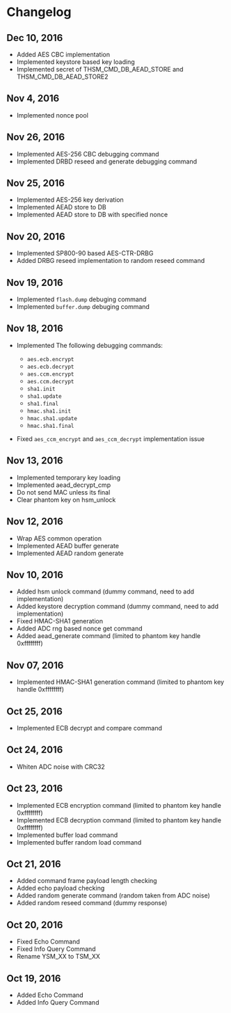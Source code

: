 # Changelog

## Dec 10, 2016
- Added AES CBC implementation
- Implemented keystore based key loading
- Implemented secret of THSM_CMD_DB_AEAD_STORE and THSM_CMD_DB_AEAD_STORE2

## Nov 4, 2016
- Implemented nonce pool

## Nov 26, 2016
- Implemented AES-256 CBC debugging command
- Implemented DRBD reseed and generate debugging command

## Nov 25, 2016
- Implemented AES-256 key derivation
- Implemented AEAD store to DB
- Implemented AEAD store to DB with specified nonce

## Nov 20, 2016
- Implemented SP800-90 based AES-CTR-DRBG
- Added DRBG reseed implementation to random reseed command 

## Nov 19, 2016
- Implemented `flash.dump` debuging command
- Implemented `buffer.dump` debuging command
## Nov 18, 2016
- Implemented The following debugging commands:

    - `aes.ecb.encrypt`
    - `aes.ecb.decrypt`
    - `aes.ccm.encrypt`
    - `aes.ccm.decrypt`
    - `sha1.init`
    - `sha1.update`
    - `sha1.final`
    - `hmac.sha1.init`
    - `hmac.sha1.update`
    - `hmac.sha1.final`
- Fixed `aes_ccm_encrypt` and `aes_ccm_decrypt` implementation issue


## Nov 13, 2016
- Implemented temporary key loading
- Implemented aead_decrypt_cmp
- Do not send MAC unless its final
- Clear phantom key on hsm_unlock

## Nov 12, 2016
- Wrap AES common operation
- Implemented AEAD buffer generate
- Implemented AEAD random generate

## Nov 10, 2016
- Added hsm unlock command (dummy command, need to add implementation)
- Added keystore decryption command (dummy command, need to add implementation)
- Fixed HMAC-SHA1 generation
- Added ADC rng based nonce get command
- Added aead_generate command (limited to phantom key handle 0xffffffff)

## Nov 07, 2016
- Implemented HMAC-SHA1 generation command (limited to phantom key handle 0xffffffff)

## Oct 25, 2016
 - Implemented ECB decrypt and compare command

## Oct 24, 2016
- Whiten ADC noise with CRC32

## Oct 23, 2016
- Implemented ECB encryption command (limited to phantom key handle 0xffffffff)
- Implemented ECB decryption command (limited to phantom key handle 0xffffffff)
- Implemented buffer load command
- Implemented buffer random load command

## Oct 21, 2016
- Added command frame payload length checking
- Added echo payload checking
- Added random generate command (random taken from ADC noise)
- Added random reseed command (dummy response)

## Oct 20, 2016
- Fixed Echo Command
- Fixed Info Query Command
- Rename YSM_XX to TSM_XX

## Oct 19, 2016
- Added Echo Command
- Added Info Query Command
